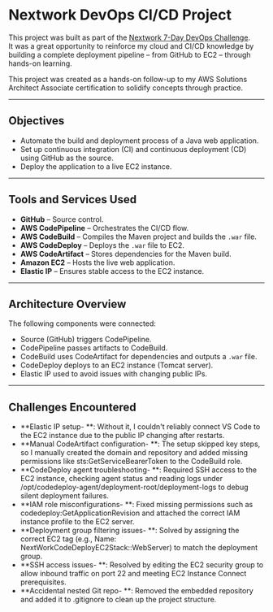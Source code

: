 # Nextwork DevOps CI/CD Project

This project was built as part of the [Nextwork 7-Day DevOps Challenge](https://learn.nextwork.org/projects/aws-devops-codepipeline-updated).  
It was a great opportunity to reinforce my cloud and CI/CD knowledge by building a complete deployment pipeline – from GitHub to EC2 – through hands-on learning.

This project was created as a hands-on follow-up to my AWS Solutions Architect Associate certification to solidify concepts through practice.

---

## Objectives

- Automate the build and deployment process of a Java web application.
- Set up continuous integration (CI) and continuous deployment (CD) using GitHub as the source.
- Deploy the application to a live EC2 instance.

---

## Tools and Services Used

- **GitHub** – Source control.
- **AWS CodePipeline** – Orchestrates the CI/CD flow.
- **AWS CodeBuild** – Compiles the Maven project and builds the `.war` file.
- **AWS CodeDeploy** – Deploys the `.war` file to EC2.
- **AWS CodeArtifact** – Stores dependencies for the Maven build.
- **Amazon EC2** – Hosts the live web application.
- **Elastic IP** – Ensures stable access to the EC2 instance.

---

## Architecture Overview

The following components were connected:

- Source (GitHub) triggers CodePipeline.
- CodePipeline passes artifacts to CodeBuild.
- CodeBuild uses CodeArtifact for dependencies and outputs a `.war` file.
- CodeDeploy deploys to an EC2 instance (Tomcat server).
- Elastic IP used to avoid issues with changing public IPs.

---

## Challenges Encountered


- **Elastic IP setup- **: Without it, I couldn't reliably connect VS Code to the EC2 instance due to the public IP changing after restarts.
- **Manual CodeArtifact configuration- **: The setup skipped key steps, so I manually created the domain and repository and added missing permissions like sts:GetServiceBearerToken to the CodeBuild role.
- **CodeDeploy agent troubleshooting- **: Required SSH access to the EC2 instance, checking agent status and reading logs under /opt/codedeploy-agent/deployment-root/deployment-logs to debug silent 
  deployment failures.
- **IAM role misconfigurations- **: Fixed missing permissions such as codedeploy:GetApplicationRevision and attached the correct IAM instance profile to the EC2 server.
- **Deployment group filtering issues- **: Solved by assigning the correct EC2 tag (e.g., Name: NextWorkCodeDeployEC2Stack::WebServer) to match the deployment group.
- **SSH access issues- **: Resolved by editing the EC2 security group to allow inbound traffic on port 22 and meeting EC2 Instance Connect prerequisites.
- **Accidental nested Git repo- **: Removed the embedded repository and added it to .gitignore to clean up the project structure.





